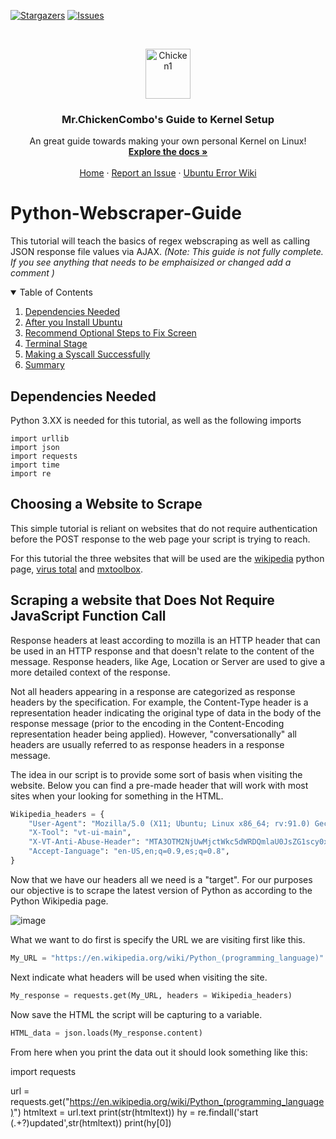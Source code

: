[![Stargazers][stars-shield]][stars-url]
[![Issues][issues-shield]][issues-url]


&nbsp;
&nbsp;

[stars-shield]: https://img.shields.io/github/stars/PseudoSyntax/Ubuntu-20.04-Kernel-Setup-Instructions.svg?style=flat-square
[stars-url]: https://github.com/PseudoSyntax/Ubuntu-20.04-Kernel-Setup-Instructions/stargazers
<!--style=flat-square   and  style=for-the-badge-->
[issues-shield]: https://img.shields.io/github/issues/PseudoSyntax/Ubuntu-20.04-Kernel-Setup-Instructions.svg?style=flat-square
[issues-url]: https://github.com/PseudoSyntax/Ubuntu-20.04-Kernel-Setup-Instructions/issues


<!-- PROJECT LOGO -->

<p align="center">
  <a href="https://sketchywebsite.net/">
     <img width="72" alt="Chicken1" width="80" height="80" src="https://user-images.githubusercontent.com/43308680/132917546-e46cdfeb-0f53-4868-af4c-9c3a0742a332.PNG">
  </a>
  
  
  <h3 align="center">Mr.ChickenCombo's Guide to Kernel Setup</h3>

  <p align="center">
    An great guide towards making your own personal Kernel on Linux!
    <br />
    <a href="https://github.com/PseudoSyntax/Ubuntu-20.04-Kernel-Setup-Instructions/wiki"><strong>Explore the docs »</strong></a>
    <br />
    <br />
    <a href="https://github.com/PseudoSyntax/Ubuntu-20.04-Kernel-Setup-Instructions">Home</a>
    ·
    <a href="https://github.com/PseudoSyntax/Ubuntu-20.04-Kernel-Setup-Instructions/issues">Report an Issue</a>
    ·
    <a href="https://github.com/PseudoSyntax/Ubuntu-20.04-Kernel-Setup-Instructions/wiki">Ubuntu Error Wiki</a>
  </p>
</p>

# Python-Webscraper-Guide

This tutorial will teach the basics of regex webscraping as well as calling JSON response file values via AJAX. 
*(Note: This guide is not fully complete. If you see anything that needs to be emphaisized or changed add a comment )*



<!-- TABLE OF CONTENTS -->
<details open="open">
  <summary>Table of Contents</summary>
  <ol>
    <li>
      <a href="#Dependencies-Needed">Dependencies Needed</a>
    </li>
    <li><a href="#After-you-Install-Ubuntu">After you Install Ubuntu</a></li>
    <li><a href="#Recommend-Optional-Steps-to-Fix-Screen">Recommend Optional Steps to Fix Screen</a></li>
    <li><a href="#Terminal-Stage">Terminal Stage</a></li>
    <li><a href="#Making-a-Syscall-Successfully">Making a Syscall Successfully</a></li>
    <li><a href="#Summary">Summary</a></li>
  </ol>
</details>

## Dependencies Needed
Python 3.XX is needed for this tutorial, as well as the following imports

```
import urllib
import json
import requests
import time
import re
```

## Choosing a Website to Scrape

This simple tutorial is reliant on websites that do not require authentication before the POST response to the web page your script is trying to reach.

For this tutorial the three websites that will be used are the [wikipedia](https://en.wikipedia.org/wiki/Python_(programming_language)) python page, [virus total](https://www.virustotal.com/gui/home/upload) and [mxtoolbox](https://mxtoolbox.com/).


## Scraping a website that Does Not Require JavaScript Function Call

Response headers at least according to mozilla is an HTTP header that can be used in an HTTP response and that doesn't relate to the content of the message. Response headers, like Age, Location or Server are used to give a more detailed context of the response.

Not all headers appearing in a response are categorized as response headers by the specification. For example, the Content-Type header is a representation header indicating the original type of data in the body of the response message (prior to the encoding in the Content-Encoding representation header being applied). However, "conversationally" all headers are usually referred to as response headers in a response message.

The idea in our script is to provide some sort of basis when visiting the website. Below you can find a pre-made header that will work with most sites when your looking for something in the HTML.
 
```python
Wikipedia_headers = {
    "User-Agent": "Mozilla/5.0 (X11; Ubuntu; Linux x86_64; rv:91.0) Gecko/20100101 Firefox/91.0",
    "X-Tool": "vt-ui-main",
    "X-VT-Anti-Abuse-Header": "MTA3OTM2NjUwMjctWkc5dWRDQmlaU0JsZG1scy0xNjMxMTE3NzQyLjY1",
    "Accept-Ianguage": "en-US,en;q=0.9,es;q=0.8",
}
```

Now that we have our headers all we need is a "target". For our purposes our objective is to scrape the latest version of Python as according to the Python Wikipedia page. 

![image](https://user-images.githubusercontent.com/43308680/183219357-484bc5e9-ab83-4fd3-b7ca-519b161364f0.png)


What we want to do first is specify the URL we are visiting first like this.

```python
My_URL = "https://en.wikipedia.org/wiki/Python_(programming_language)"
```

Next indicate what headers will be used when visiting the site.
```python
My_response = requests.get(My_URL, headers = Wikipedia_headers)
```
Now save the HTML the script will be capturing to a variable.
```python
HTML_data = json.loads(My_response.content)
```
From here when you print the data out it should look something like this:




import requests

url = requests.get("https://en.wikipedia.org/wiki/Python_(programming_language)")
htmltext = url.text
print(str(htmltext))
hy = re.findall('start (.+?)updated',str(htmltext))
print(hy[0])


















